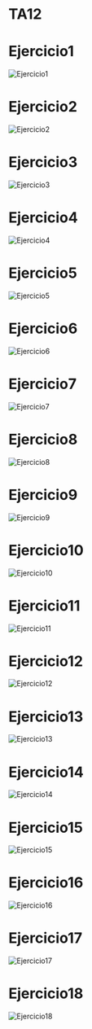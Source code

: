 # TA12

<h1>Ejercicio1</h1>

![Ejercicio1](Ejercicio1.png)

<h1>Ejercicio2</h1>

![Ejercicio2](Ejercicio2.png)

<h1>Ejercicio3</h1>

![Ejercicio3](Ejercicio3.png)

<h1>Ejercicio4</h1>

![Ejercicio4](Ejercicio4.png)

<h1>Ejercicio5</h1>

![Ejercicio5](Ejercicio5.png)

<h1>Ejercicio6</h1>

![Ejercicio6](Ejercicio6.png)

<h1>Ejercicio7</h1>

![Ejercicio7](Ejercicio7.png)

<h1>Ejercicio8</h1>

![Ejercicio8](Ejercicio8.png)

<h1>Ejercicio9</h1>

![Ejercicio9](Ejercicio9.png)

<h1>Ejercicio10</h1>

![Ejercicio10](Ejercicio10.png)

<h1>Ejercicio11</h1>

![Ejercicio11](Ejercicio11.png)

<h1>Ejercicio12</h1>

![Ejercicio12](Ejercicio12.png)

<h1>Ejercicio13</h1>

![Ejercicio13](Ejercicio13.png)

<h1>Ejercicio14</h1>

![Ejercicio14](Ejercicio14.png)

<h1>Ejercicio15</h1>

![Ejercicio15](Ejercicio15.png)

<h1>Ejercicio16</h1>

![Ejercicio16](Ejercicio16.png)

<h1>Ejercicio17</h1>

![Ejercicio17](Ejercicio17.png)

<h1>Ejercicio18</h1>

![Ejercicio18](Ejercicio18.png)
